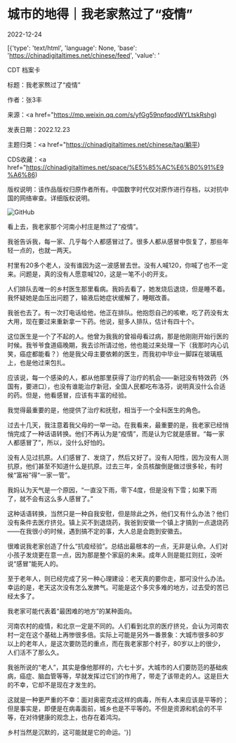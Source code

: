 # 城市的地得｜我老家熬过了“疫情”

2022-12-24

[{'type': 'text/html', 'language': None, 'base': 'https://chinadigitaltimes.net/chinese/feed', 'value': '

CDT 档案卡

标题：我老家熬过了“疫情”

作者：张3丰

来源：<a href="https://mp.weixin.qq.com/s/yfGg59npfqodWYLtskRshg)

发表日期：2022.12.23

主题归类：<a href="https://chinadigitaltimes.net/chinese/tag/躺平)

CDS收藏：<a href="https://chinadigitaltimes.net/space/%E5%85%AC%E6%B0%91%E9%A6%86)

版权说明：该作品版权归原作者所有。中国数字时代仅对原作进行存档，以对抗中国的网络审查。详细版权说明。





![GitHub](https://chinadigitaltimes.net/chinese/files/2022/12/post-691204-63a6917221276.)

看上去，我老家那个河南小村庄是熬过了“疫情”。

我爸告诉我，每一家、几乎每个人都感冒过了。很多人都从感冒中恢复了，那些年轻一点的，也就一两天。

村里有20多个老人，没有谁因为这一波感冒去世。没有人喊120，你喊了也不一定来。问题是，真的没有人愿意喊120，这是一笔不小的开支。

人们排队去唯一的乡村医生那里看病。我妈去看了，她发烧后退烧，但是睡不着。我怀疑她是血压出问题了，输液后她症状缓解了，睡眠改善。

我爸也去了。有一次打电话给他，他正在排队。他抱怨自己的咳嗽，吃了药没有太大用，现在要过来重新拿一下药。他说，挺多人排队，估计有四十个。

这位医生是一个了不起的人。他曾为我我的曾祖母看过病，那是他刚刚开始行医的时候。我爷爷食道癌晚期，我去诊所请过他，他也能过来处理一下（我那时内心讥笑，癌症都能看？）他是我父母主要依赖的医生，而我初中毕业一脚踩在玻璃瓶上，也是他过来包扎。

应该说，每一个感染的人，都从他那里获得了治疗的机会——新冠没有特效药（外国有，要进口），也没有谁能治疗新冠，全国人民都吃布洛芬，说明真没什么合适的药。但是，他看感冒，应该有丰富的经验。

我觉得最重要的是，他提供了治疗和抚慰，相当于一个全科医生的角色。

过去十几天，我注意着我父母的一举一动。在我看来，最重要的是，我老家已经悄悄完成了一种话语转换。他们不再认为是“疫情”，而是认为它就是感冒。“每一家人都感冒了”，所以，没什么好怕的。

没有人见过抗原。人们感冒了、发烧了，然后又好了。没有人阳性，因为没有人测抗原，他们甚至不知道什么是抗原。过去三年，全员核酸倒是做过很多轮，有时候“富裕”得“一家一管”。

我妈认为天气是一个原因，“一直没下雨，零下4度，但是没有下雪；如果下雨了，就不会有这么多人感冒了。”

这种话语转换，当然只是一种自我安慰，但是除此之外，他们又有什么办法？他们没有条件去医疗挤兑。镇上买不到退烧药，我爸到安徽一个镇上才搞到一点退烧药——在我很小的时候，遇到搞不定的事，大人总是会跑到安徽去。

很难说我老家创造了什么“抗疫经验”。总结出最根本的一点，无非是认命。人们对小孩子发烧更在意一点，因为那是整个家庭的未来。成年人则是能扛则扛，没听说“感冒”能死人的。

至于老年人，则已经完成了另一种心理建设：老天真的要你走，那可没什么办法。幸运的是，老天这次没有怎么发脾气。可能是这个多灾多难的地方，过去受的苦已经太多了。

我老家可能代表着“最困难的地方”的某种面向。

河南农村的疫情，和北京一定是不同的。人们看到北京的医疗挤兑，会认为河南农村一定在这个基础上再惨很多倍。实际上可能是另外一番景象：大城市很多80岁以上的老年人，是这次要防范的重点，而在我老家那个村子，80岁以上的很少，人们活不了那么久。

我爸所说的“老人”，其实是像他那样的，六七十岁。大城市的人们要防范的基础疾病，癌症、脑血管等等，早就发挥过它们的作用了，带走了该带走的人。这是巨大的不幸，它却不是现在才发生的。

这就是一种更严重的不幸：面对奥密克戎这样的病毒，所有人本来应该是平等的；但是事实是，即便是在病毒面前，城乡也是不平等的。不但是资源和机会的不平等，在对待健康的观念上，也存在着鸿沟。

乡村当然是沉默的，这可能就是它的命运。'}]